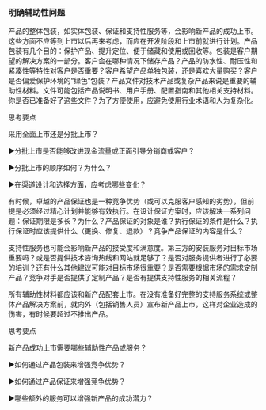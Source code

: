 ### 明确辅助性问题

产品的整体包装，如实体包装、保证和支持性服务等，会影响新产品的成功上市。这些方面不应等到上市以后再来考虑，而应在开发阶段和上市前就进行计划。产品包装有几个目的：保护产品、提升定位、便于储藏和使用或回收等。包装是客户期望的解决方案的一部分。客户会在哪种情况下储存产品？产品的防水性、耐压性和紧凑性等特性对客户是否重要？客户希望产品单独包装，还是喜欢大量购买？客户是否偏爱保护环境的“绿色”包装？产品文件对技术产品或复杂产品来说是重要的辅助性材料。文件可能包括产品说明书、用户手册、配置指南和其他相关支持材料。你是否已准备好了这些文件？为了方便使用，应避免使用行业术语和人为复杂化。

思考要点

采用全面上市还是分批上市？

▶分批上市是否能够改进现金流量或正面引导分销商或客户？

▶分批上市的顺序如何？为什么？

▶在渠道设计和选择方面，应考虑哪些变化？

有时候，卓越的产品保证也是一种竞争优势（或可以克服客户感知的劣势），但前提是必须经过精心计划并能够有效执行。在设计保证方案时，应该解决一系列问题：保证期限是多长？为什么？产品保证的对象是谁？执行保证的条件是什么？执行保证时应该提供什么（更换、修复、退款）？竞争产品保证的内容是什么？

支持性服务也可能会影响新产品的接受度和满意度。第三方的安装服务对目标市场重要吗？或是否提供技术咨询热线和网站就足够了？是否对服务提供者进行了必要的培训？还有什么其他建议可能对目标市场很重要？是否需要根据市场的需求定制产品？竞争对手是否提供了定制产品？是否有提供支持性服务的相关流程？

所有辅助性材料都应该和新产品配套上市。在没有准备好完整的支持服务系统或整体产品解决方案前，就向外（包括销售人员）宣布新产品上市，这样对企业造成的伤害，有时候要超过不推出产品。

思考要点

新产品成功上市需要哪些辅助性产品或服务？

▶如何通过产品包装来增强竞争优势？

▶如何通过产品保证来增强竞争优势？

▶哪些额外的服务可以增强新产品的成功潜力？
